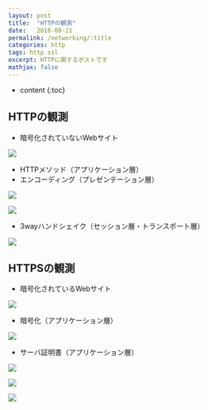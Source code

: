 ```yaml
---
layout: post
title:  "HTTPの観測"
date:   2018-08-21
permalink: /networking/:title
categories: http
tags: http ssl
excerpt: HTTPに関するポストです
mathjax: false
---
```


* content
{:toc}

## HTTPの観測
- 暗号化されていないWebサイト

![]({{site.baseurl}}/images/browse_http.png)

- HTTPメソッド（アプリケーション層）
- エンコーディング（プレゼンテーション層）

![]({{site.baseurl}}/images/ascii.png)

![]({{site.baseurl}}/images/utf-8.png)

- 3wayハンドシェイク（セッション層・トランスポート層）

![]({{site.baseurl}}/images/3way_handshake.png)

## HTTPSの観測
- 暗号化されているWebサイト

![]({{site.baseurl}}/images/https.png)

- 暗号化（アプリケーション層）

![]({{site.baseurl}}/images/https_hello.png)

- サーバ証明書（アプリケーション層）

![]({{site.baseurl}}/images/cert1.png)

![]({{site.baseurl}}/images/cert2.png)

![]({{site.baseurl}}/images/cert3.png)
